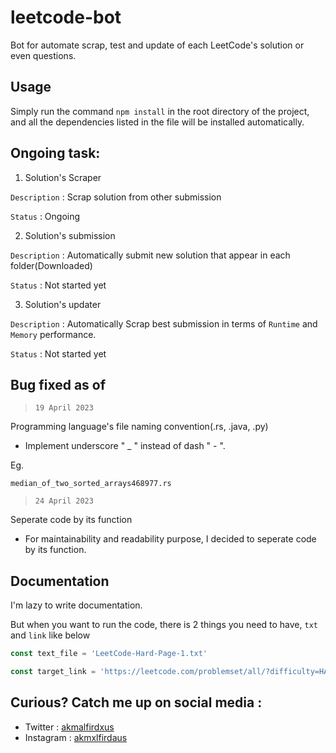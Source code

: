 # leetcode-bot
Bot for automate scrap, test and update of each LeetCode's solution or even questions.

## Usage

Simply run the command `npm install` in the root directory of the project, and all the dependencies listed in the file will be installed automatically.


## Ongoing task:

1. Solution's Scraper 

`Description` : Scrap solution from other submission

`Status` : Ongoing

2. Solution's submission

`Description` : Automatically submit new solution that appear in each folder(Downloaded)

`Status` : Not started yet

3. Solution's updater

`Description` : Automatically Scrap best submission in terms of `Runtime` and `Memory` performance. 

`Status` : Not started yet


## Bug fixed as of 

> `19 April 2023`

Programming language's file naming convention(.rs, .java, .py)

- Implement underscore " _ " instead of dash " - ". 

Eg.
```
median_of_two_sorted_arrays468977.rs
```

> `24 April 2023`

Seperate code by its function
- For maintainability and readability purpose, I decided to seperate code by its function.

## Documentation

I'm lazy to write documentation.

But when you want to run the code, there is 2 things you need to have, `txt` and `link` like below

```javascript
const text_file = 'LeetCode-Hard-Page-1.txt'

const target_link = 'https://leetcode.com/problemset/all/?difficulty=HARD&page=1';
```

## Curious? Catch me up on social media :

- Twitter : [akmalfirdxus](https://twitter.com/akmalfirdxus)
- Instagram : [akmxlfirdaus](https://www.instagram.com/akmxlfirdaus/)

